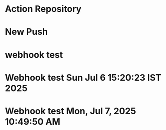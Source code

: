 # Action Repository
# New Push
# webhook test 
# Webhook test Sun Jul  6 15:20:23 IST 2025
# Webhook test Mon, Jul  7, 2025 10:49:50 AM
